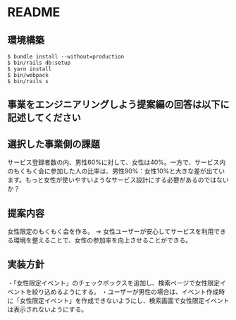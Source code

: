 # README

## 環境構築
```
$ bundle install --without=production
$ bin/rails db:setup
$ yarn install
$ bin/webpack
$ bin/rails s
```

## 事業をエンジニアリングしよう提案編の回答は以下に記述してください

## 選択した事業側の課題
サービス登録者数の内、男性60%に対して、女性は40%。一方で、サービス内のもくもく会に参加した人の比率は、男性90%：女性10%と大きな差が出ています。もっと女性が使いやすいようなサービス設計にする必要があるのではないか？

## 提案内容
女性限定のもくもく会を作る。
→ 女性ユーザーが安心してサービスを利用できる環境を整えることで、女性の参加率を向上させることができる。

## 実装方針
・「女性限定イベント」のチェックボックスを追加し、検索ページで女性限定イベントを絞り込めるようにする。
・ユーザーが男性の場合は、イベント作成時に「女性限定イベント」を作成できないようにし、検索画面で女性限定イベントは表示されないようにする。
